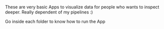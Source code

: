 These are very basic Apps to visualize data for people who wants to inspect deeper. Really dependent of my pipelines :)


Go inside each folder to know how to run the App
